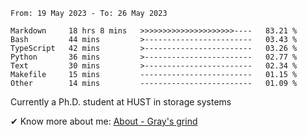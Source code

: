 <!--START_SECTION:waka-->

```text
From: 19 May 2023 - To: 26 May 2023

Markdown     18 hrs 8 mins   >>>>>>>>>>>>>>>>>>>>>----   83.21 %
Bash         44 mins         >------------------------   03.43 %
TypeScript   42 mins         >------------------------   03.26 %
Python       36 mins         >------------------------   02.77 %
Text         30 mins         >------------------------   02.34 %
Makefile     15 mins         -------------------------   01.15 %
Other        14 mins         -------------------------   01.09 %
```

<!--END_SECTION:waka-->

<!-- [![grayxu's github stats](https://github-readme-stats.vercel.app/api?username=grayxu&count_private=true&show_icons=true)](https://github.com/grayxu) -->


Currently a Ph.D. student at HUST in storage systems
<!-- add this part due to Github student benefits requirements 🤷‍♂️ -->

✔ Know more about me: [About - Gray's grind](https://www.grayxu.cn/)
